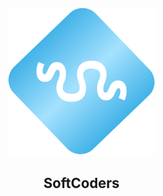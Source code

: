 <h1 align="center">
  <br>
  <img src="images/logo.png" width="300">
  <br>
  <br>
  SoftCoders
  <br>
</h1>




